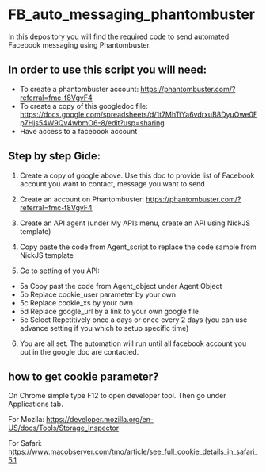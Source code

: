 # FB_auto_messaging_phantombuster
In this depository you will find the required code to send automated Facebook messaging using Phantombuster.

## In order to use this script you will need:
- To create a phantombuster account: https://phantombuster.com/?referral=fmc-f8VgvF4 
- To create a copy of this googledoc file: https://docs.google.com/spreadsheets/d/1t7MhTtYa6vdrxuB8DyuOwe0Fp7Hjs54W9Qv4wbmO6-8/edit?usp=sharing
- Have access to a facebook account

## Step by step Gide:
1. Create a copy of google above. Use this doc to provide list of Facebook account you want to contact, message you want to send

2. Create an account on Phantombuster: https://phantombuster.com/?referral=fmc-f8VgvF4 

3. Create an API agent (under My APIs menu, create an API using NickJS template)

4. Copy paste the code from Agent_script to replace the code sample from NickJS template

5. Go to setting of you API:

  * 5a Copy past the code from Agent_object under Agent Object
  * 5b Replace cookie_user parameter by your own
  * 5c Replace cookie_xs by your own
  * 5d  Replace google_url by a link to your own google file
  * 5e Select Repetitively once a days or once every 2 days (you can use advance setting if you which to setup specific time)
  
6. You are all set. The automation will run until all facebook account you put in the google doc are contacted.

## how to get cookie parameter?
On Chrome simple type F12 to open developer tool. Then go under Applications tab.

For Mozila: https://developer.mozilla.org/en-US/docs/Tools/Storage_Inspector

For Safari: https://www.macobserver.com/tmo/article/see_full_cookie_details_in_safari_5.1
